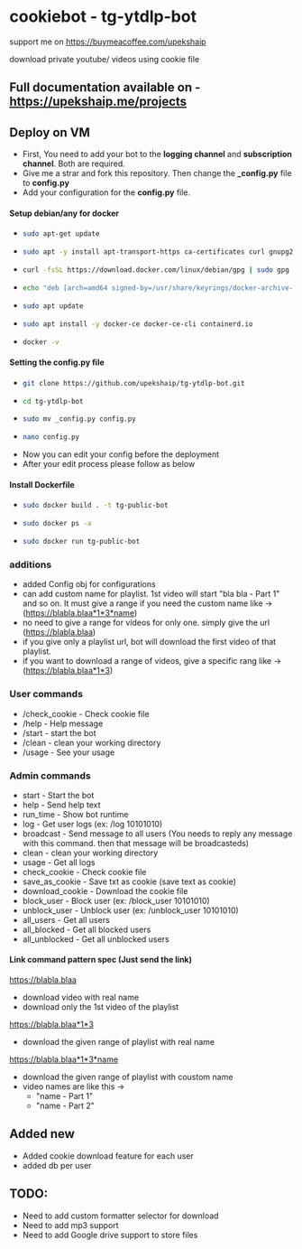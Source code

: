 # cookiebot - tg-ytdlp-bot

support me on https://buymeacoffee.com/upekshaip

download private youtube/ videos using cookie file

## Full documentation available on - https://upekshaip.me/projects

## Deploy on VM

- First, You need to add your bot to the **logging channel** and **subscription channel**. Both are required.
- Give me a strar and fork this repository. Then change the **\_config.py** file to **config.py**
- Add your configuration for the **config.py** file.

#### Setup debian/any for docker

- ```sh
  sudo apt-get update
  ```
- ```sh
  sudo apt -y install apt-transport-https ca-certificates curl gnupg2 software-properties-common
  ```
- ```sh
  curl -fsSL https://download.docker.com/linux/debian/gpg | sudo gpg --dearmor -o /usr/share/keyrings/docker-archive-keyring.gpg
  ```
- ```sh
  echo "deb [arch=amd64 signed-by=/usr/share/keyrings/docker-archive-keyring.gpg] https://download.docker.com/linux/debian $(lsb_release -cs) stable" | sudo tee /etc/apt/sources.list.d/docker.list
  ```
- ```sh
  sudo apt update
  ```
- ```sh
  sudo apt install -y docker-ce docker-ce-cli containerd.io
  ```
- ```sh
  docker -v
  ```

#### Setting the config.py file

- ```sh
  git clone https://github.com/upekshaip/tg-ytdlp-bot.git
  ```
- ```sh
  cd tg-ytdlp-bot
  ```
- ```sh
  sudo mv _config.py config.py
  ```
- ```sh
  nano config.py
  ```
- Now you can edit your config before the deployment
- After your edit process please follow as below

#### Install Dockerfile

- ```sh
  sudo docker build . -t tg-public-bot
  ```
- ```sh
  sudo docker ps -a
  ```
- ```sh
  sudo docker run tg-public-bot
  ```

### additions

- added Config obj for configurations
- can add custom name for playlist. 1st video will start "bla bla - Part 1" and so on.
  It must give a range if you need the custom name like -> (https://blabla.blaa*1*3*name)
- no need to give a range for videos for only one. simply give the url (https://blabla.blaa)
- if you give only a playlist url, bot will download the first video of that playlist.
- if you want to download a range of videos, give a specific rang like -> (https://blabla.blaa*1*3)

### User commands

- /check_cookie - Check cookie file
- /help - Help message
- /start - start the bot
- /clean - clean your working directory
- /usage - See your usage

### Admin commands

- start - Start the bot
- help - Send help text
- run_time - Show bot runtime
- log - Get user logs (ex: /log 10101010)
- broadcast - Send message to all users (You needs to reply any message with this command. then that message will be broadcasteds)
- clean - clean your working directory
- usage - Get all logs
- check_cookie - Check cookie file
- save_as_cookie - Save txt as cookie (save text as cookie)
- download_cookie - Download the cookie file
- block_user - Block user (ex: /block_user 10101010)
- unblock_user - Unblock user (ex: /unblock_user 10101010)
- all_users - Get all users
- all_blocked - Get all blocked users
- all_unblocked - Get all unblocked users

#### Link command pattern spec (Just send the link)

https://blabla.blaa

- download video with real name
- download only the 1st video of the playlist

https://blabla.blaa*1*3

- download the given range of playlist with real name

https://blabla.blaa*1*3*name

- download the given range of playlist with coustom name
- video names are like this ->
  - "name - Part 1"
  - "name - Part 2"

## Added new

- Added cookie download feature for each user
- added db per user

## TODO:

- Need to add custom formatter selector for download
- Need to add mp3 support
- Need to add Google drive support to store files
